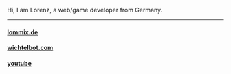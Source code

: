 Hi, I am Lorenz, a web/game developer from Germany.

---

#### [lommix.de](https://lommix.de)
#### [wichtelbot.com](https://wichtelbot.com)
#### [youtube](https://www.youtube.com/channel/UCd1BUXaUHWnnNLWknIgxFHg)
